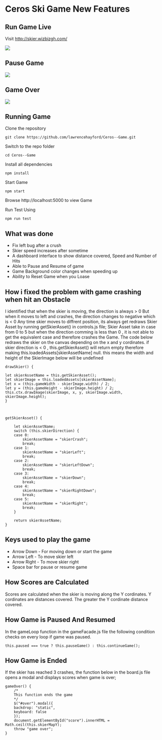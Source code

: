 # Ceros Ski Game New Features

## Run Game Live

Visit http://skier.wizbizgh.com/

![](http://wizbizgh.com/skier_images/img1.png)

## Pause Game

![](http://wizbizgh.com/skier_images/img2.png)

## Game Over

![](http://wizbizgh.com/skier_images/img4.png)

## Running Game

Clone the repository

    git clone https://github.com/lawrencehayford/Ceros--Game.git

Switch to the repo folder

    cd Ceros--Game

Install all dependencies

    npm install

Start Game

    npm start

Browse http://localhost:5000 to view Game

Run Test Using

    npm run test

## What was done

- Fix left bug after a crush
- Skier speed increases after sometime
- A dashboard interface to show distance covered, Speed and Number of Hits
- Able to Pause and Resume of game
- Game Background color changes when speeding up
- Ability to Reset Game when you Loase

## How i fixed the problem with game crashing when hit an Obstacle

I identified that when the skier is moving, the direction is always > 0
But when it moves to left and crashes, the direction changes to negative which is < 0
Any time skier moves to diffrent position, its always get redraws Skier Asset by running getSkierAsset() in controls.js file;
Skier Asset take in case from 0 to 5 but when the direction comming is less than 0 , it is not able to
get the equivalent case and therefore crashes the Game. The code below redraws the skier on the canvas depending on
the x and y cordinates. if skier direction is < 0 , this.getSkierAsset() will return empty therefore making this.loadedAssets[skierAssetName] null. this means the width and height of the SkierImage below will be undefined

    drawSkier() {

    let skierAssetName = this.getSkierAsset();
    let skierImage = this.loadedAssets[skierAssetName];
    let x = (this.gameWidth - skierImage.width) / 2;
    let y = (this.gameHeight - skierImage.height) / 2;
    this.ctx.drawImage(skierImage, x, y, skierImage.width, skierImage.height);
    }



    getSkierAsset() {

        let skierAssetName;
        switch (this.skierDirection) {
        case 0:
            skierAssetName = "skierCrash";
            break;
        case 1:
            skierAssetName = "skierLeft";
            break;
        case 2:
            skierAssetName = "skierLeftDown";
            break;
        case 3:
            skierAssetName = "skierDown";
            break;
        case 4:
            skierAssetName = "skierRightDown";
            break;
        case 5:
            skierAssetName = "skierRight";
            break;
        }

        return skierAssetName;
    }

## Keys used to play the game

- Arrow Down - For moving down or start the game
- Arrow Left - To move skier left
- Arrow Right - To move skier right
- Space bar for pause or resume game

## How Scores are Calculated

Scores are calculated when the skier is moving along the Y cordinates. Y cordinates are distances covered. The greater the Y cordinate distance covered.

## How Game is Paused And Resumed

In the gameLoop function in the gameFacade.js file the following condition checks on every loop if game was paused.

    this.paused === true ? this.pauseGame() : this.continueGame();

## How Game is Ended

If the skier has reached 3 crashes, the function below in the board.js file opens a modal and displays scores when game is over;

    gameOver() {
        /*
        This function ends the game
        */
        $("#over").modal({
        backdrop: "static",
        keyboard: false
        });
        document.getElementById("score").innerHTML = Math.ceil(this.skierMapY);
        throw "game over";
    }
